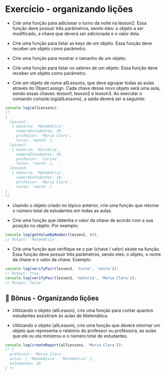# Exercício - organizando lições

- Crie uma função para adicionar o turno da noite na lesson2. Essa função deve possuir três parâmetros, sendo eles: o objeto a ser modificado, a chave que deverá ser adicionada e o valor dela.

- Crie uma função para listar as keys de um objeto. Essa função deve receber um objeto como parâmetro.

- Crie uma função para mostrar o tamanho de um objeto.

- Crie uma função para listar os valores de um objeto. Essa função deve receber um objeto como parâmetro.

- Crie um objeto de nome allLessons, que deve agrupar todas as aulas através do Object.assign. Cada chave desse novo objeto será uma aula, sendo essas chaves: lesson1, lesson2 e lesson3. Ao executar o comando console.log(allLessons), a saída deverá ser a seguinte:

```javascript
console.log(allLessons);
/*
{
  lesson1:
   { materia: 'Matemática',
     numeroEstudantes: 20,
     professor: 'Maria Clara',
     turno: 'manhã' },
  lesson2:
   { materia: 'História',
     numeroEstudantes: 20,
     professor: 'Carlos',
     turno: 'noite' },
  lesson3:
   { materia: 'Matemática',
     numeroEstudantes: 10,
     professor: 'Maria Clara',
     turno: 'noite' }
};
*/
```

- Usando o objeto criado no tópico anterior, crie uma função que retorne o número total de estudantes em todas as aulas.

- Crie uma função que obtenha o valor da chave de acordo com a sua posição no objeto. Por exemplo:

```javascript
console.log(getValueByNumber(lesson1, 0));
// Output: 'Matemática'
```

- Crie uma função que verifique se o par (chave / valor) existe na função. Essa função deve possuir três parâmetros, sendo eles: o objeto, o nome da chave e o valor da chave. Exemplo:

```javascript
console.log(verifyPair(lesson3, 'turno', 'noite'));
// Output: true,
console.log(verifyPair(lesson3, 'materia', 'Maria Clara'));
// Output: false
```

## 🚀 Bônus - Organizando lições

- Utilizando o objeto (allLesson), crie uma função para contar quantos estudantes assistiram às aulas de Matemática.

- Utilizando o objeto (allLesson), crie uma função que deverá retornar um objeto que representa o relatório do professor ou professora, as aulas que ele ou ela ministrou e o número total de estudantes.

```javascript
console.log(createReport(allLessons, 'Maria Clara'));
/* {
  professor: 'Maria Clara',
  aulas: [ 'Matemática', 'Matemática' ],
  estudantes: 30
} */
```
